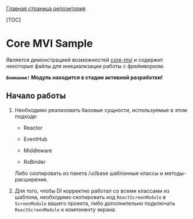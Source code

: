 [Главная страница репозитория](../docs/main.md)

[TOC]

# Core MVI Sample
Является демонстрацией возможностей [core-mvi](../core-mvi/) и содержит некоторые файлы для инициализации работы с фреймворком.

**`Внимание!` Модуль находится в стадии активной разработки!**

## Начало работы
1. Необходимо реализовать базовые сущности, используемые в этом подходе: 

    * Reactor
      
    * EventHub 
      
    * Middleware
    
    * RxBinder
    
    Либо скопировать из пакета /ui/base шаблонные классы и методы-расширения. 
   
1. Для того, чтобы DI корректно работал со всеми классами из шаблона, необходимо скопировать код `ReactScreenModule` в `ScreenModule` вашего проекта, либо дополнительно подключать `ReactScreenModule` к компоненту экрана. 